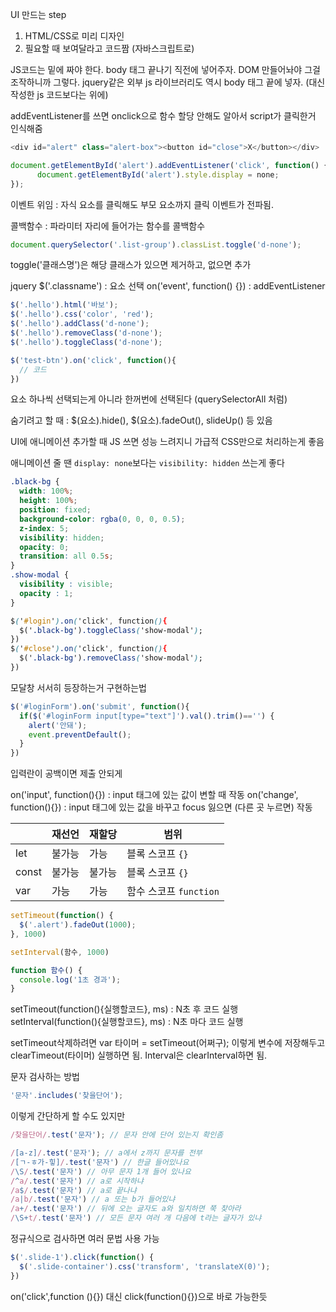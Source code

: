 UI 만드는 step
1. HTML/CSS로 미리 디자인
2. 필요할 때 보여달라고 코드짬 (자바스크립트로)

JS코드는 밑에 짜야 한다. body 태그 끝나기 직전에 넣어주자.
DOM 만들어놔야 그걸 조작하니까 그렇다.
jquery같은 외부 js 라이브러리도 역시 body 태그 끝에 넣자. (대신 작성한 js 코드보다는 위에)

addEventListener를 쓰면 onclick으로 함수 할당 안해도 알아서 script가 클릭한거 인식해줌 

```js
<div id="alert" class="alert-box"><button id="close">X</button></div>

document.getElementById('alert').addEventListener('click', function() {
      document.getElementById('alert').style.display = none;
});
```
이벤트 위임 : 자식 요소를 클릭해도 부모 요소까지 클릭 이벤트가 전파됨. 

콜백함수 : 파라미터 자리에 들어가는 함수를 콜백함수

```js
document.querySelector('.list-group').classList.toggle('d-none');
```
toggle('클래스명')은 해당 클래스가 있으면 제거하고, 없으면 추가

jquery
$('.classname') : 요소 선택
on('event', function() {}) : addEventListener

```js
$('.hello').html('바보');
$('.hello').css('color', 'red');
$('.hello').addClass('d-none');
$('.hello').removeClass('d-none');
$('.hello').toggleClass('d-none');

$('test-btn').on('click', function(){
  // 코드
})
```
요소 하나씩 선택되는게 아니라 한꺼번에 선택된다 (querySelectorAll 처럼)

숨기려고 할 때 : $(요소).hide(), $(요소).fadeOut(), slideUp() 등 있음

UI에 애니메이션 추가할 때 JS 쓰면 성능 느려지니 가급적 CSS만으로 처리하는게 좋음

애니메이션 줄 땐 `display: none`보다는 `visibility: hidden` 쓰는게 좋다

```css
.black-bg {
  width: 100%;
  height: 100%;
  position: fixed;
  background-color: rgba(0, 0, 0, 0.5);
  z-index: 5;
  visibility: hidden;
  opacity: 0;
  transition: all 0.5s;
}
.show-modal {
  visibility : visible;
  opacity : 1;
}

$('#login').on('click', function(){
  $('.black-bg').toggleClass('show-modal');
})
$('#close').on('click', function(){
  $('.black-bg').removeClass('show-modal');
})
```
모달창 서서히 등장하는거 구현하는법


```js
$('#loginForm').on('submit', function(){
  if($('#loginForm input[type="text"]').val().trim()=='') {
	alert('안돼');
	event.preventDefault();
  }
})
```
입력란이 공백이면 제출 안되게

on('input', function(){}) :  input 태그에 있는 값이 변할 때 작동
on('change', function(){}) : input 태그에 있는 값을 바꾸고 focus 잃으면 (다른 곳 누르면) 작동


|            | 재선언                 | 재할당                | 범위                  |
|------------|------------------------|-----------------------|-----------------------|
| let        | 불가능                 | 가능                  | 블록 스코프 `{}`       |
| const      | 불가능                 | 불가능                | 블록 스코프 `{}`       |
| var        | 가능                   | 가능                  | 함수 스코프 `function`  |

```js
setTimeout(function() {
  $('.alert').fadeOut(1000);
}, 1000)

setInterval(함수, 1000)

function 함수() {
  console.log('1초 경과');
}
```

setTimeout(function(){실행할코드}, ms) : N초 후 코드 실행
setInterval(function(){실행할코드}, ms) : N초 마다 코드 실행

setTimeout삭제하려면 var 타이머 = setTimeout(어쩌구); 이렇게 변수에 저장해두고 clearTimeout(타이머) 실행하면 됨. Interval은 clearInterval하면 됨.

문자 검사하는 방법
```js
'문자'.includes('찾을단어');
```
이렇게 간단하게 할 수도 있지만

```js
/찾을단어/.test('문자'); // 문자 안에 단어 있는지 확인좀

/[a-z]/.test('문자'); // a에서 z까지 문자를 전부 
/[ㄱ-ㅎ가-힣]/.test('문자') // 한글 들어있나요
/\S/.test('문자') // 아무 문자 1개 들어 있나요
/^a/.test('문자') // a로 시작하냐
/a$/.test('문자') // a로 끝나냐
/a|b/.test('문자') // a 또는 b가 들어있냐
/a+/.test('문자') // 뒤에 오는 글자도 a와 일치하면 쭉 찾아라
/\S+t/.test('문자') // 모든 문자 여러 개 다음에 t라는 글자가 있냐

```
정규식으로 검사하면 여러 문법 사용 가능

```js
$('.slide-1').click(function() {
  $('.slide-container').css('transform', 'translateX(0)');
})
```
on('click',function (){}) 대신 click(function(){})으로 바로 가능한듯